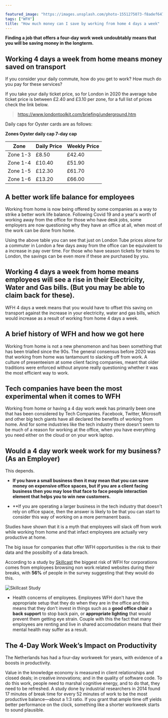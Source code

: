 ```yaml
---

featured_image: "https://images.unsplash.com/photo-1551275073-f8adef647c1d?ixlib=rb-1.2.1&ixid=eyJhcHBfaWQiOjEyMDd9&auto=format&fit=crop&w=1347&q=80"
tags: ["WFH"]
title: "How much money can I save by working from home 4 days a week"
---
```


**Finding a job that offers a four-day work week undoubtably means that you will be saving money in the longterm.**  

## Working 4 days a week from home means money saved on transport

If you consider your daily commute, how do you get to work? How much do you pay for these services?  

If you take your daily ticket price, so for London in 2020 the average tube ticket price is between £2.40 and £3.10 per zone, for a full list of prices check the link below.

> https://www.londontoolkit.com/briefing/underground.htm

Daily caps for Oyster cards are as follows:

**Zones	Oyster daily cap	7-day cap**

| Zone     | Daily Price | Weekly Price |
|----------|-------------|--------------|
| Zone 1-3 | £8.50       | £42.40       |   
| Zone 1-4 | £10.40      | £51.90       |   
| Zone 1-5 | £12.30      | £61.70       |  
| Zone 1-6 | £13.20      | £66.00      

## A better work life balance for employees

Working from home is now being offered by some companies as a way to strike a better work life balance.  Following Covid 19 and a year's worth of working away from the office for those who have desk jobs, some employers are now questioning why they have an office at all, when most of the work can be done from home.

Using the above table you can see that just on London Tube prices alone for a commuter in London a few days away from the office can be equivalent to a  increase in pay over time.  For those who have season tickets for trains to London, the savings can be even more if these are purchased by you.

## Working 4 days a week from home means employees will see a rise in their Electricity, Water and Gas bills.  (But you may be able to claim back for these).

WFH 4 days a week means that you would have to offset this saving on transport against the increase in your electricity, water and gas bills, which would increase as a result of working from home 4 days a week.  

## A brief history of WFH and how we got here

Working from home is not a new phenomenon and has been something that has been trialled since the 90s.  The general consensus before 2020 was that working from home was tantamount to slacking off from work.  A culture of presenteeism at some client facing companies, meant that older traditions were enforced without anyone really questioning whether it was the most efficient way to work.

## Tech companies have been the most experimental when it comes to WFH

Working from home or having a 4 day work week has primarily been one that has been considered by Tech Companies.  Facebook, Twitter, Microsoft and other big tech giants have all declared the benefits of working from home.  And for some industries like the tech industry there doesn't seem to be much of a reason for working at the office, when you have everything you need either on the cloud or on your work laptop.

## Would a 4 day work week work for my business? (As an Employer)

This depends.  

- **If you have a small business then it may mean that you can save money on expensive office spaces, but if you are a client facing business then you may lose that face to face people interaction element that helps you to win new customers.**

- **If you are operating a larger business in the tech industry that doesn't rely on office space, then the answer is likely to be that you can start to consider this way of working on a more permanent basis.  

Studies have shown that it is a myth that employees will slack off from work while working from home and that infact employees are actually very productive at home.

The big issue for companies that offer WFH opportunities is the risk to their data and the possibilty of a data breach.

According to a study by [Skillcast](https://www.skillcast.com/hs-fs/hubfs/Blog%20-%20Images/2005%20Blog/WFH_Data_Security_Chart_1.png?width=600&name=WFH_Data_Security_Chart_1.png)  the biggest risk of WFH for corporations comes from employees browsing non work related websites during their breaks, with **56%** of people in the survey suggesting that they would do this.

![Skillcast Study](https://www.skillcast.com/hs-fs/hubfs/Blog%20-%20Images/2005%20Blog/WFH_Data_Security_Chart_1.png?width=600&name=WFH_Data_Security_Chart_1.png)

- Health concerns of employees.  Employees WFH don't have the appropriate setup that they do when they are in the office and this means that they don't invest in things such as a **good office chair** a **back support** to stop back pain, or **appropriate lighting** that would prevent them getting eye strain.  Couple with this the fact that many employees are renting and live in shared accomodation means that their mental health may suffer as a result.



## The 4-Day Work Week’s Impact on Productivity

The Netherlands has had a four-day workweek for years, with evidence of a boosts in productivity.

Value in the knowledge economy is measured in client relationships and closed deals; in creative innovations; and in the quality of software code. To do this work, people need to marshal cognitive energy, and to do that, they need to be refreshed. A study done by industrial researchers in 2014 found 17 minutes of break time for every 52 minutes of work to be the most productive balance—about a 1:3 ratio. If you grant that ample time off yields better performance on the clock, something like a shorter workweek starts to sound plausible.
